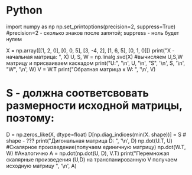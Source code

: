 # Python
import numpy as np
np.set_printoptions(precision=2, suppress=True) #precision=2 - сколько знаков после запятой; suppress - ноль будет нулем

X = np.array([[1, 2, 0],
             [0, 0, 5],
             [3, -4, 2],
             [1, 6, 5],
             [0, 1, 0]])
print("X - начальная матрица: ", X)
U, S, W = np.linalg.svd(X) #вычисляем U,S,W матрицу и присваиваем каскадом
print("U:", '\n',  U, '\n', "S", '\n', S, '\n', "W", '\n', W)
V = W.T
print("Обратная матрица к W: ", '\n', V)
# S - должна соответсвовать размерности исходной матрицы, поэтому:
D = np.zeros_like(X, dtype=float)
D[np.diag_indices(min(X. shape))] = S # shape - ???
print("Дигональная матрица D: ", '\n', D)
np.dot(U.T, U) #Скалярное произведение(получаем единичную матрицу)
np.dot(W.T, W) #Аналогично
A = np.dot(np.dot(U, D), V.T)
print("Перемножая скалярные произведения (U,D) на транспанированную V получаем исходную матрицу ", '\n', A)
